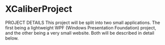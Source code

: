 # XCaliberProject
PROJECT DETAILS This project will be split into two small applications. The first being a lightweight WPF (Windows Presentation Foundation) project, and the other being a very small website. Both will be described in detail below.
